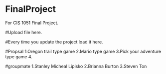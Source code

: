 # FinalProject

For CIS 1051 Final Project.

#Upload file here.

#Every time you update the project load it here.

#Propsal 1.Oregon trail type game 2.Mario type game 3.Pick your adventure type game 4.

#groupmate 1.Stanley Micheal Lipisko 2.Brianna Burton 3.Steven Ton
